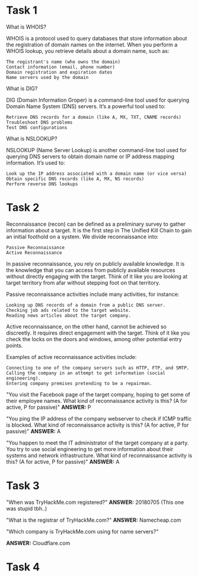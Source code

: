 # Task 1
What is WHOIS?

WHOIS is a protocol used to query databases that store information about the registration of domain names on the internet. When you perform a WHOIS lookup, you retrieve details about a domain name, such as:

    The registrant's name (who owns the domain)
    Contact information (email, phone number)
    Domain registration and expiration dates
    Name servers used by the domain

What is DIG?

DIG (Domain Information Groper) is a command-line tool used for querying Domain Name System (DNS) servers. It’s a powerful tool used to:

    Retrieve DNS records for a domain (like A, MX, TXT, CNAME records)
    Troubleshoot DNS problems
    Test DNS configurations

What is NSLOOKUP?

NSLOOKUP (Name Server Lookup) is another command-line tool used for querying DNS servers to obtain domain name or IP address mapping information. It’s used to:

    Look up the IP address associated with a domain name (or vice versa)
    Obtain specific DNS records (like A, MX, NS records)
    Perform reverse DNS lookups
# Task 2

Reconnaissance (recon) can be defined as a preliminary survey to gather information about a target. It is the first step in The Unified Kill Chain to gain an initial foothold on a system. We divide reconnaissance into:

    Passive Reconnaissance
    Active Reconnaissance

In passive reconnaissance, you rely on publicly available knowledge. It is the knowledge that you can access from publicly available resources without directly engaging with the target. Think of it like you are looking at target territory from afar without stepping foot on that territory.

Passive reconnaissance activities include many activities, for instance:

    Looking up DNS records of a domain from a public DNS server.
    Checking job ads related to the target website.
    Reading news articles about the target company.

Active reconnaissance, on the other hand, cannot be achieved so discreetly. It requires direct engagement with the target. Think of it like you check the locks on the doors and windows, among other potential entry points.

Examples of active reconnaissance activities include:

    Connecting to one of the company servers such as HTTP, FTP, and SMTP.
    Calling the company in an attempt to get information (social engineering).
    Entering company premises pretending to be a repairman.

"You visit the Facebook page of the target company, hoping to get some of their employee names. What kind of reconnaissance activity is this? (A for active, P for passive)"
**ANSWER:** P

"You ping the IP address of the company webserver to check if ICMP traffic is blocked. What kind of reconnaissance activity is this? (A for active, P for passive)"
**ANSWER:** A

"You happen to meet the IT administrator of the target company at a party. You try to use social engineering to get more information about their systems and network infrastructure. What kind of reconnaissance activity is this? (A for active, P for passive)"
**ANSWER:** A
# Task 3

"When was TryHackMe.com registered?"
**ANSWER:** 20180705
(This one was stupid tbh..)

"What is the registrar of TryHackMe.com?"
**ANSWER:** Namecheap.com

"Which company is TryHackMe.com using for name servers?"

**ANSWER:** Cloudflare.com

# Task 4
